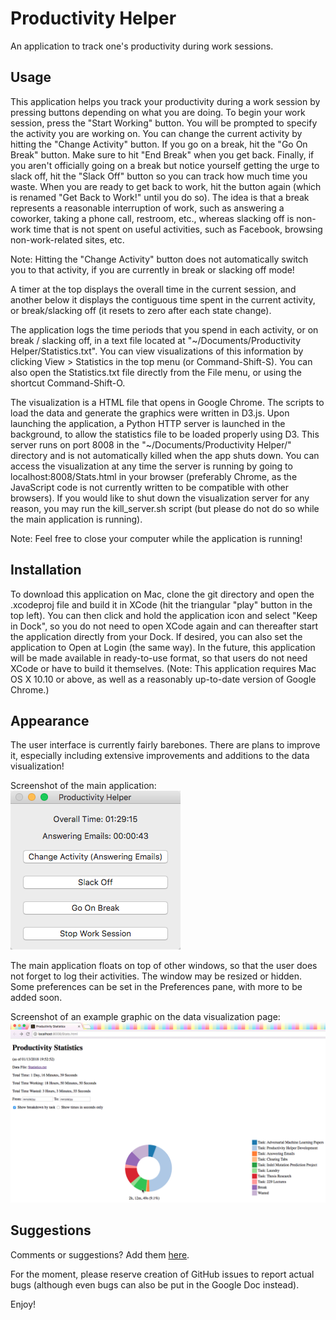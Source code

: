 # Productivity Helper
An application to track one's productivity during work sessions.

## Usage
This application helps you track your productivity during a work session by
pressing buttons depending on what you are doing. To begin your work session,
press the "Start Working" button. You will be prompted to specify the activity
you are working on. You can change the current activity by hitting the
"Change Activity" button. If you go on a break, hit the "Go On Break" button.
Make sure to hit "End Break" when you get back. Finally, if you aren't
officially going on a break but notice yourself getting the urge to slack off,
hit the "Slack Off" button so you can track how much time you waste. When you
are ready to get back to work, hit the button again (which is renamed
"Get Back to Work!" until you do so). The idea is that a break represents a
reasonable interruption of work, such as answering a coworker, taking a phone
call, restroom, etc., whereas slacking off is non-work time that is not spent on
useful activities, such as Facebook, browsing non-work-related sites, etc.

Note: Hitting the "Change Activity" button does not automatically switch you to
that activity, if you are currently in break or slacking off mode!

A timer at the top displays the overall time in the current session, and another
below it displays the contiguous time spent in the current activity, or
break/slacking off (it resets to zero after each state change).

The application logs the time periods that you spend in each activity, or on
break / slacking off, in a text file located at
"~/Documents/Productivity Helper/Statistics.txt". You can view visualizations of
this information by clicking View > Statistics in the top menu
(or Command-Shift-S). You can also open the Statistics.txt file directly from
the File menu, or using the shortcut Command-Shift-O.

The visualization is a HTML file that opens in Google Chrome. The scripts to
load the data and generate the graphics were written in D3.js. Upon launching
the application, a Python HTTP server is launched in the background, to allow
the statistics file to be loaded properly using D3. This server runs on port
8008 in the "~/Documents/Productivity Helper/" directory and is not
automatically killed when the app shuts down. You can access the
visualization at any time the server is running by going to
localhost:8008/Stats.html in your browser (preferably Chrome, as the JavaScript
code is not currently written to be compatible with other browsers). If you
would like to shut down the visualization server for any reason, you may run
the kill\_server.sh script (but please do not do so while the main application
is running).

Note: Feel free to close your computer while the application is running!

## Installation
To download this application on Mac, clone the git directory and open the
.xcodeproj file and build it in XCode (hit the triangular "play" button in
the top left). You can then click and hold the application icon and select
"Keep in Dock", so you do not need to open XCode again and can thereafter start
the application directly from your Dock. If desired, you can also set the
application to Open at Login (the same way). In the future, this application
will be made available in ready-to-use format, so that users do not need XCode
or have to build it themselves. (Note: This application requires Mac OS X
10.10 or above, as well as a reasonably up-to-date version of Google Chrome.)

## Appearance
The user interface is currently fairly barebones. There are plans to improve it,
especially including extensive improvements and additions to the data
visualization!

Screenshot of the main application:  
![Loading application screenshot...](https://raw.githubusercontent.com/nimz/productivity-helper/master/readme-images/main-screenshot.png)

The main application floats on top of other windows, so that the user does not
forget to log their activities. The window may be resized or hidden.
Some preferences can be set in the Preferences pane, with more to be added soon.

Screenshot of an example graphic on the data visualization page:  
![Loading visualization screenshot...](https://raw.githubusercontent.com/nimz/productivity-helper/master/readme-images/viz-screenshot.png)

## Suggestions
Comments or suggestions? Add them [here](https://docs.google.com/document/d/1kkbP_bXsXUXItFyJ904AYzuie57umbViFR10OKT3MgM/).

For the moment, please reserve creation of GitHub issues to report actual bugs
(although even bugs can also be put in the Google Doc instead).

Enjoy!
